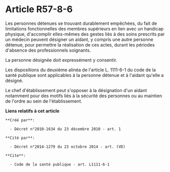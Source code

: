 # Article R57-8-6

Les personnes détenues se trouvant durablement empêchées, du fait de limitations fonctionnelles des membres supérieurs en
lien avec un handicap physique, d'accomplir elles-mêmes des gestes liés à des soins prescrits par un médecin peuvent désigner
un aidant, y compris une autre personne détenue, pour permettre la réalisation de ces actes, durant les périodes d'absence
des professionnels soignants. 

La personne désignée doit expressément y consentir. 

Les dispositions du deuxième alinéa de l'article L. 1111-6-1 du code de la santé publique sont applicables à la personne
détenue et à l'aidant qu'elle a désigné. 

Le chef d'établissement peut s'opposer à la désignation d'un aidant notamment pour des motifs liés à la sécurité des
personnes ou au maintien de l'ordre au sein de l'établissement.

**Liens relatifs à cet article**

	**Créé par**:

	  - Décret n°2010-1634 du 23 décembre 2010 - art. 1

	**Cité par**:

	  - Décret n°2014-1279 du 23 octobre 2014 - art. (VD)

	**Cite**:

	  - Code de la santé publique - art. L1111-6-1
